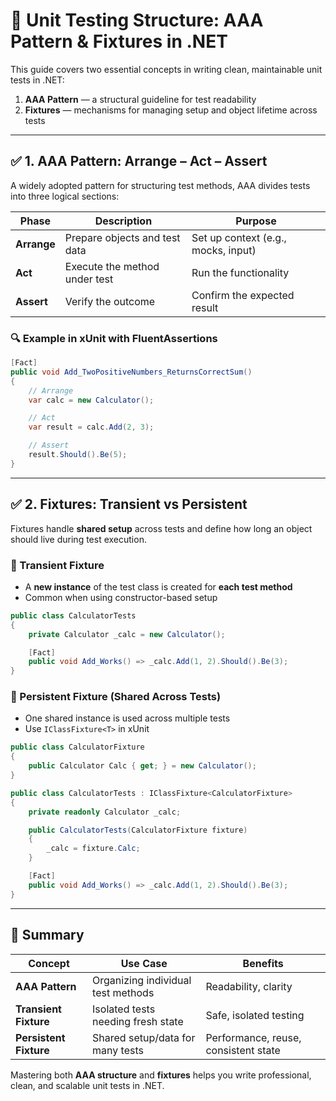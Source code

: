 
# 🧪 Unit Testing Structure: AAA Pattern & Fixtures in .NET

This guide covers two essential concepts in writing clean, maintainable unit tests in .NET:

1. **AAA Pattern** — a structural guideline for test readability  
2. **Fixtures** — mechanisms for managing setup and object lifetime across tests

---

## ✅ 1. AAA Pattern: Arrange – Act – Assert

A widely adopted pattern for structuring test methods, AAA divides tests into three logical sections:

| Phase      | Description                          | Purpose                             |
|------------|--------------------------------------|-------------------------------------|
| **Arrange** | Prepare objects and test data        | Set up context (e.g., mocks, input) |
| **Act**     | Execute the method under test        | Run the functionality               |
| **Assert**  | Verify the outcome                   | Confirm the expected result         |

### 🔍 Example in xUnit with FluentAssertions

```csharp
[Fact]
public void Add_TwoPositiveNumbers_ReturnsCorrectSum()
{
    // Arrange
    var calc = new Calculator();

    // Act
    var result = calc.Add(2, 3);

    // Assert
    result.Should().Be(5);
}
```

---

## ✅ 2. Fixtures: Transient vs Persistent

Fixtures handle **shared setup** across tests and define how long an object should live during test execution.

### 🔹 Transient Fixture

- A **new instance** of the test class is created for **each test method**
- Common when using constructor-based setup

```csharp
public class CalculatorTests
{
    private Calculator _calc = new Calculator();

    [Fact]
    public void Add_Works() => _calc.Add(1, 2).Should().Be(3);
}
```

### 🔹 Persistent Fixture (Shared Across Tests)

- One shared instance is used across multiple tests
- Use `IClassFixture<T>` in xUnit

```csharp
public class CalculatorFixture
{
    public Calculator Calc { get; } = new Calculator();
}

public class CalculatorTests : IClassFixture<CalculatorFixture>
{
    private readonly Calculator _calc;

    public CalculatorTests(CalculatorFixture fixture)
    {
        _calc = fixture.Calc;
    }

    [Fact]
    public void Add_Works() => _calc.Add(1, 2).Should().Be(3);
}
```

---

## 🧠 Summary

| Concept           | Use Case                             | Benefits                              |
|------------------|---------------------------------------|----------------------------------------|
| **AAA Pattern**   | Organizing individual test methods    | Readability, clarity                   |
| **Transient Fixture** | Isolated tests needing fresh state | Safe, isolated testing                 |
| **Persistent Fixture** | Shared setup/data for many tests  | Performance, reuse, consistent state   |

Mastering both **AAA structure** and **fixtures** helps you write professional, clean, and scalable unit tests in .NET.
